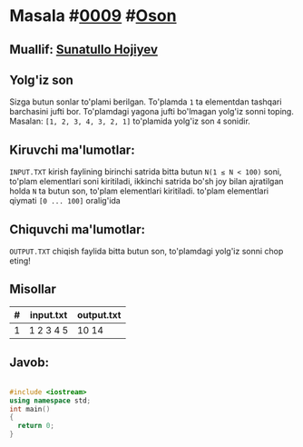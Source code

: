 <h1>Masala #<a href="https://robocontest.uz/tasks/0009">0009</a> #<a href="https://robocontest.uz/tasks?category=1">Oson</a></h1>
<h2> Muallif: <a href="https://robocontest.uz/profile/sunnat">Sunatullo Hojiyev</a></h2>
<h2>Yolg'iz son</h2>
<p>
  Sizga butun sonlar to'plami berilgan. To'plamda 
<code>1</code> ta elementdan tashqari barchasini jufti bor. To'plamdagi yagona jufti bo'lmagan yolg'iz sonni toping.
Masalan: 
<code>[1, 2, 3, 4, 3, 2, 1]</code> to'plamida yolg'iz son 
<code>4</code> sonidir.
</p>
<h2>Kiruvchi ma'lumotlar:</h2>
<p>
	<code>INPUT.TXT</code> kirish faylining birinchi satrida bitta butun 
<code>N(1 ≤ N &lt; 100)</code> soni, to'plam elementlari soni kiritiladi, ikkinchi satrida bo'sh joy bilan ajratilgan holda 
<code>N</code> ta butun son, to'plam elementlari kiritiladi. to'plam elementlari qiymati
<code>[0 ... 100]</code> oralig'ida
</p>
<h2>Chiquvchi ma'lumotlar:</h2>
<p>
	<code>OUTPUT.TXT</code> chiqish faylida bitta butun son, to'plamdagi yolg'iz sonni chop eting!
</p>
<h2>Misollar</h2>
<table>
  <thead>
  	<tr>
		<th>#</th>
	    <th>input.txt</th>
	    <th>output.txt</th>
  	</tr>
  </thead>
  <tbody>
  	<tr>
		  <td>1</td>
	    <td>1 2 3 4 5</td>
	    <td>10 14</td>
	  </tr>
  </tbody>
</table>
<h2>Javob:</h2>

######
```cpp
#include <iostream>
using namespace std;
int main()
{
  return 0;
}
```
